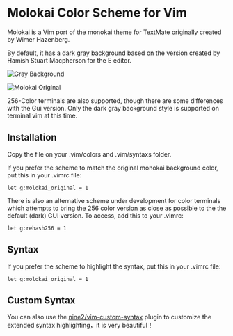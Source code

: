 # Molokai Color Scheme for Vim

Molokai is a Vim port of the monokai theme for TextMate originally created by Wimer Hazenberg.

By default, it has a dark gray background based on the version created by Hamish Stuart Macpherson for the E editor.

![Gray Background](http://www.winterdom.com/weblog/content/binary/WindowsLiveWriter/MolokaiforVim_8602/molokai_normal_small_3.png)

![Molokai Original](http://www.winterdom.com/weblog/content/binary/WindowsLiveWriter/MolokaiforVim_8602/molokai_original_small_3.png)

256-Color terminals are also supported, though there are some differences with the Gui version. Only the dark gray background style is supported on terminal vim at this time.

## Installation

Copy the file on your .vim/colors and .vim/syntaxs folder.

If you prefer the scheme to match the original monokai background color, put this in your .vimrc file: 
```
let g:molokai_original = 1
```

There is also an alternative scheme under development for color terminals which attempts to bring the 256 color version as close as possible to the the default (dark) GUI version. To access, add this to your .vimrc:
```
let g:rehash256 = 1
```

## Syntax

If you prefer the scheme to highlight the syntax, put this in your .vimrc file: 
```
let g:molokai_original = 1
```

## Custom Syntax
You can also use the [nine2/vim-custom-syntax](https://github.com/nine2/vim-custom-syntax) plugin to customize the extended syntax highlighting，it is very beautiful！



